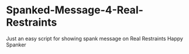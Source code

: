 # Spanked-Message-4-Real-Restraints

Just an easy script for showing spank message on Real Restraints Happy Spanker
